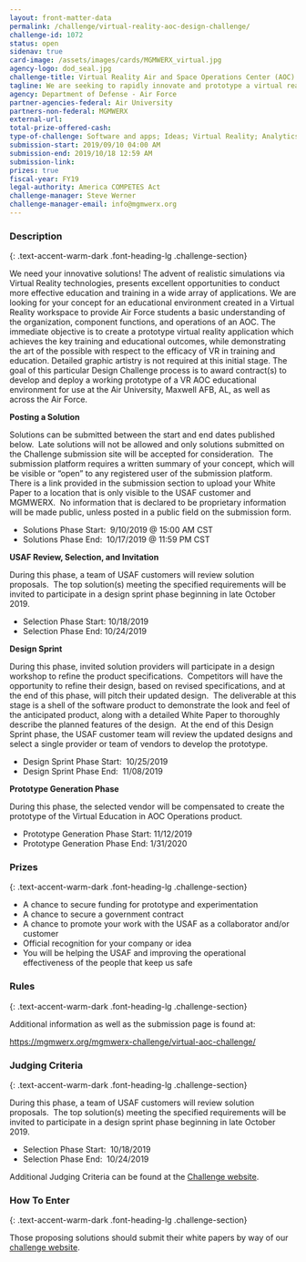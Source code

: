 ```yaml
---
layout: front-matter-data
permalink: /challenge/virtual-reality-aoc-design-challenge/
challenge-id: 1072
status: open
sidenav: true
card-image: /assets/images/cards/MGMWERX_virtual.jpg
agency-logo: dod_seal.jpg
challenge-title: Virtual Reality Air and Space Operations Center (AOC) Design Challenge
tagline: We are seeking to rapidly innovate and prototype a virtual reality platform for providing education and training in the organization, functions, and operations of an Air & Space Operations Center (AOC).  
agency: Department of Defense - Air Force
partner-agencies-federal: Air University
partners-non-federal: MGMWERX
external-url:
total-prize-offered-cash:
type-of-challenge: Software and apps; Ideas; Virtual Reality; Analytics, Visualizations and algorithms; Scientific
submission-start: 2019/09/10 04:00 AM
submission-end: 2019/10/18 12:59 AM
submission-link:  
prizes: true
fiscal-year: FY19
legal-authority: America COMPETES Act
challenge-manager: Steve Werner
challenge-manager-email: info@mgmwerx.org
---
```




<!-- Description start -->
### Description
{: .text-accent-warm-dark .font-heading-lg .challenge-section}

<p>We need your innovative solutions! The advent of realistic simulations via Virtual Reality technologies, presents excellent opportunities to conduct more effective education and training in a wide array of applications. We are looking for your concept for an educational environment created in a Virtual Reality workspace to provide Air Force students a basic understanding of the organization, component functions, and operations of an AOC. The immediate objective is to create a prototype virtual reality application which achieves the key training and educational outcomes, while demonstrating the art of the possible with respect to the efficacy of VR in training and education. Detailed graphic artistry is not required at this initial stage. The goal of this particular Design Challenge process is to award contract(s) to develop and deploy a working prototype of a VR AOC educational environment for use at the Air University, Maxwell AFB, AL, as well as across the Air Force.</p>
<p><strong>Posting a Solution</strong></p>
<p>Solutions can be submitted between the start and end dates published below.&nbsp; Late solutions will not be allowed and only solutions submitted on the Challenge submission site will be accepted for consideration.&nbsp; The submission platform requires a written summary of your concept, which will be visible or &ldquo;open&rdquo; to any registered user of the submission platform.&nbsp; There is a link provided in the submission section to upload your White Paper to a location that is only visible to the USAF customer and MGMWERX.&nbsp; No information that is declared to be proprietary information will be made public, unless posted in a public field on the submission form.</p>
<ul>
<li>Solutions Phase Start:&nbsp; 9/10/2019 @ 15:00 AM CST</li>
<li>Solutions Phase End:&nbsp; 10/17/2019 @ 11:59 PM CST</li>
</ul>
<p><strong>USAF Review, Selection, and Invitation</strong></p>
<p>During this phase, a team of USAF customers will review solution proposals.&nbsp; The top solution(s) meeting the specified requirements will be invited to participate in a design sprint phase beginning in late October 2019.</p>
<ul>
<li>Selection Phase Start: 10/18/2019</li>
<li>Selection Phase End: 10/24/2019</li>
</ul>
<p><strong>Design Sprint</strong></p>
<p>During this phase, invited solution providers will participate in a design workshop to refine the product specifications.&nbsp; Competitors will have the opportunity to refine their design, based on revised specifications, and at the end of this phase, will pitch their updated design.&nbsp; The deliverable at this stage is a shell of the software product to demonstrate the look and feel of the anticipated product, along with a detailed White Paper to thoroughly describe the planned features of the design.&nbsp; At the end of this Design Sprint phase, the USAF customer team will review the updated designs and select a single provider or team of vendors to develop the prototype.</p>
<ul>
<li>Design Sprint Phase Start:&nbsp; 10/25/2019</li>
<li>Design Sprint Phase End:&nbsp; 11/08/2019</li>
</ul>
<p><strong>Prototype Generation Phase</strong></p>
<p>During this phase, the selected vendor will be compensated to create the prototype of the Virtual Education in AOC Operations product.</p>
<ul>
<li>Prototype Generation Phase Start: 11/12/2019</li>
<li>Prototype Generation Phase End: 1/31/2020</li>
</ul>

<!-- Prizes start -->
### Prizes
{: .text-accent-warm-dark .font-heading-lg .challenge-section}

<ul>
<li>A chance to secure funding for prototype and experimentation</li>
<li>A chance to secure a government contract</li>
<li>A chance to promote your work with the USAF as a collaborator and/or customer</li>
<li>Official recognition for your company or idea</li>
<li>You will be helping the USAF and improving the operational effectiveness of the people that keep us safe</li>
</ul>

<!-- Rules start -->
### Rules 
{: .text-accent-warm-dark .font-heading-lg .challenge-section}

<p>Additional information as well as the submission page is found at:</p>
<p><a href="https://mgmwerx.org/mgmwerx-challenge/virtual-aoc-challenge/" target="_blank" rel="noopener">https://mgmwerx.org/mgmwerx-challenge/virtual-aoc-challenge/</a></p>

<!-- Judging start -->
### Judging Criteria
{: .text-accent-warm-dark .font-heading-lg .challenge-section}

<p>During this phase, a team of USAF customers will review solution proposals.&nbsp; The top solution(s) meeting the specified requirements will be invited to participate in a design sprint phase beginning in late October 2019.</p>
<ul>
<li>Selection Phase Start:&nbsp; 10/18/2019</li>
<li>Selection Phase End:&nbsp; 10/24/2019</li>
</ul>
<p>Additional Judging Criteria can be found at the <a href="https://mgmwerx.org/mgmwerx-challenge/virtual-aoc-challenge/">Challenge website</a>.</p>

<!--  How To Enter start -->
### How To Enter
{: .text-accent-warm-dark .font-heading-lg .challenge-section}

<p>Those proposing solutions should submit their white papers by way of our <a href="https://mgmwerx.org/mgmwerx-challenge/virtual-aoc-challenge/" target="_blank" rel="noopener">challenge website</a>.</p>
